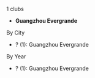 1 clubs

- **Guangzhou Evergrande**




By City

- ? (1): Guangzhou Evergrande 




By Year

- ? (1):   Guangzhou Evergrande




